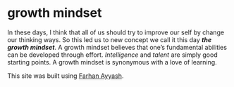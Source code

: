 # growth mindset
In these days, I think that all of us should try to improve our self by change our thinking ways.
So this led us to new concept we call it this day **_the growth mindset_**.
A growth mindset believes that one’s fundamental abilities can be developed through effort.
*Intelligence* and *talent* are simply good starting points. A growth mindset is synonymous with a love of learning.  


This site was built using [Farhan Ayyash](https://github.com/farhanayyash).
